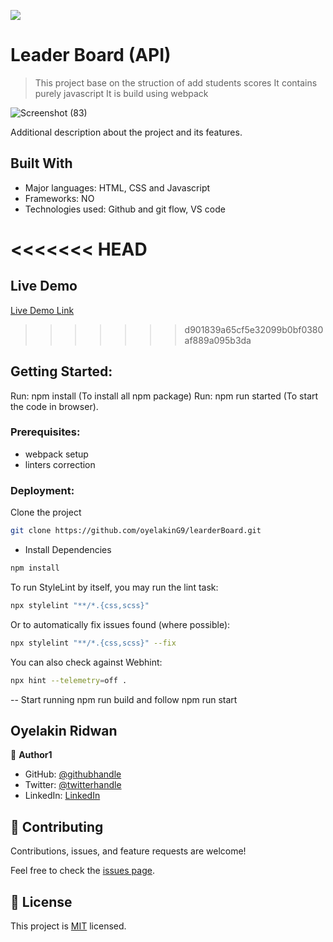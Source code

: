 ![](https://img.shields.io/badge/Microverse-blueviolet)

# Leader Board (API)

> This project base on the struction of add students scores
> It contains purely javascript
> It is build using webpack

![Screenshot (83)](https://user-images.githubusercontent.com/61976324/151200225-71bf8954-945f-4af8-8e69-4b0b6fdfc8e0.png)

Additional description about the project and its features.

## Built With

- Major languages: HTML, CSS and Javascript
- Frameworks: NO
- Technologies used: Github and git flow, VS code

<<<<<<< HEAD
=======
## Live Demo

[Live Demo Link](https://oyelaking9.github.io/leaderBoard/dist/)

>>>>>>> d901839a65cf5e32099b0bf0380af889a095b3da
## Getting Started:
 Run: npm install (To install all npm package)
 Run: npm run started (To start the code in browser).

### Prerequisites: 
- webpack setup
- linters correction 

### Deployment:
Clone the project

```bash
git clone https://github.com/oyelakinG9/learderBoard.git
```

- Install Dependencies

```bash
npm install
```

To run StyleLint by itself, you may run the lint task:

```bash
npx stylelint "**/*.{css,scss}"
```

Or to automatically fix issues found (where possible):

```bash
npx stylelint "**/*.{css,scss}" --fix
```

You can also check against Webhint:

```bash
npx hint --telemetry=off .
```
-- Start running npm run build and follow npm run start


## Oyelakin Ridwan

👤 **Author1**

- GitHub: [@githubhandle](https://github.com/oyelakinG9)
- Twitter: [@twitterhandle](https://twitter.com/oyelaking1)
- LinkedIn: [LinkedIn](https://www.linkedin.com/in/oyelakin-ridwan-4b4a02b6)


## 🤝 Contributing

Contributions, issues, and feature requests are welcome!

Feel free to check the [issues page](https://github.com/oyelakinG9/learderBoard/issues).


## 📝 License

This project is [MIT](./MIT.md) licensed.




